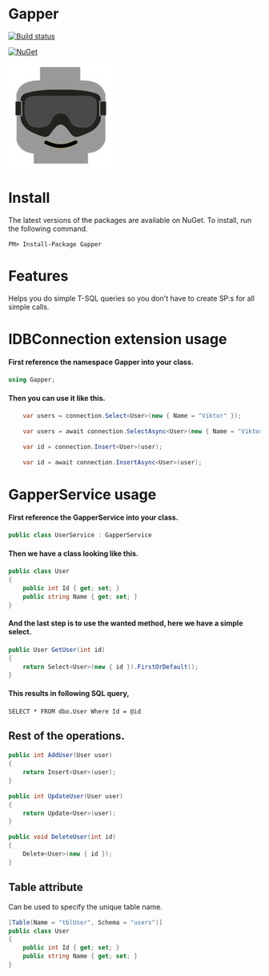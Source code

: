 # Gapper

[![Build status](https://ci.appveyor.com/api/projects/status/o52ul25c5yp5i4so/branch/release?svg=true)](https://ci.appveyor.com/project/viktornilsson91/gapper/branch/release)

[![NuGet](https://img.shields.io/nuget/v/gapper.svg)](https://www.nuget.org/packages/gapper/)

![gapper-logo](gapper-logo.png)

# Install

The latest versions of the packages are available on NuGet. To install, run the following command.
```
PM> Install-Package Gapper
```

# Features

Helps you do simple T-SQL queries so you don't have to create SP:s for all simple calls.

# IDBConnection extension usage

#### First reference the namespace Gapper into your class.
```csharp
using Gapper;
```

#### Then you can use it like this.
```csharp
    var users = connection.Select<User>(new { Name = "Viktor" });
```

```csharp
    var users = await connection.SelectAsync<User>(new { Name = "Viktor" });
```

```csharp
    var id = connection.Insert<User>(user);
```

```csharp
    var id = await connection.InsertAsync<User>(user);
```

# GapperService usage

#### First reference the GapperService into your class.
```csharp
public class UserService : GapperService
```

#### Then we have a class looking like this.
```csharp
public class User
{
    public int Id { get; set; }
    public string Name { get; set; }
}
```

#### And the last step is to use the wanted method, here we have a simple select.
```csharp
public User GetUser(int id)
{
    return Select<User>(new { id }).FirstOrDefault();
}
```

#### This results in following SQL query,
```
SELECT * FROM dbo.User Where Id = @id
```

## Rest of the operations.
```csharp
public int AddUser(User user)
{
    return Insert<User>(user);
}
```

```csharp
public int UpdateUser(User user)
{
    return Update<User>(user);
}
```

```csharp
public void DeleteUser(int id)
{
    Delete<User>(new { id });
}
```

## Table attribute 
Can be used to specify the unique table name.
```csharp
[Table(Name = "tblUser", Schema = "users")]
public class User
{
    public int Id { get; set; }
    public string Name { get; set; }
}
```    